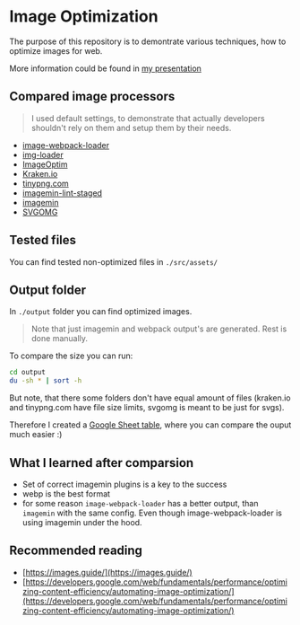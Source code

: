 # Image Optimization

The purpose of this repository is to demontrate various techniques, how to optimize images for web.

More information could be found in [my presentation](https://docs.google.com/presentation/d/1ejuuSkiip82594a3tNl_wshZng6dCLxneFnFMhdS5iM/edit?usp=sharing)

## Compared image processors

> I used default settings, to demonstrate that actually developers shouldn't rely on them and setup them by their needs.

- [image-webpack-loader](https://github.com/tcoopman/image-webpack-loader)
- [img-loader](https://github.com/vanwagonet/img-loader)
- [ImageOptim](https://imageoptim.com/)
- [Kraken.io](https://kraken.io/)
- [tinypng.com](https://tinypng.com/)
- [imagemin-lint-staged](https://github.com/tomchentw/imagemin-lint-staged/)
- [imagemin](https://github.com/imagemin/imagemin)
- [SVGOMG](https://jakearchibald.github.io/svgomg/)

## Tested files

You can find tested non-optimized files in `./src/assets/`

## Output folder

In `./output` folder you can find optimized images.

> Note that just imagemin and webpack output's are generated. Rest is done manually.

To compare the size you can run:

```bash
cd output
du -sh * | sort -h
```

But note, that there some folders don't have equal amount of files (kraken.io and tinypng.com have file size limits, svgomg is meant to be just for svgs).

Therefore I created a [Google Sheet table](https://docs.google.com/spreadsheets/d/13InH-YuQZAyXnslrfkmzNwiU8nwoj1XUmCKeqQ5TbWk/edit?usp=sharing), where you can compare the ouput much easier :)

## What I learned after comparsion

- Set of correct imagemin plugins is a key to the success
- webp is the best format
- for some reason `image-webpack-loader` has a better output, than `imagemin` with the same config. Even though image-webpack-loader is using imagemin under the hood.

## Recommended reading

- [https://images.guide/](https://images.guide/)
- [https://developers.google.com/web/fundamentals/performance/optimizing-content-efficiency/automating-image-optimization/](https://developers.google.com/web/fundamentals/performance/optimizing-content-efficiency/automating-image-optimization/)
